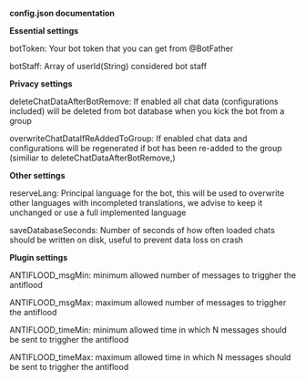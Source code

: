 <b> config.json documentation</b>

<b>Essential settings</b>

botToken:
    Your bot token that you can get from @BotFather

botStaff:
    Array of userId(String) considered bot staff


<b>Privacy settings</b>

deleteChatDataAfterBotRemove:
    If enabled all chat data (configurations included) will be deleted from bot database when you kick the bot from a group

overwriteChatDataIfReAddedToGroup:
    If enabled chat data and configurations will be regenerated if bot has been re-added to the group (similiar to deleteChatDataAfterBotRemove,)


<b>Other settings</b>

reserveLang:
    Principal language for the bot, this will be used to overwrite other languages with incompleted translations, we advise to keep it unchanged or use a full implemented language

saveDatabaseSeconds:
    Number of seconds of how often loaded chats should be written on disk, useful to prevent data loss on crash


<b>Plugin settings</b>

ANTIFLOOD_msgMin:
    minimum allowed number of messages to triggher the antiflood

ANTIFLOOD_msgMax:
    maximum allowed number of messages to triggher the antiflood

ANTIFLOOD_timeMin:
    minimum allowed time in which N messages should be sent to triggher the antiflood

ANTIFLOOD_timeMax:
    maximum allowed time in which N messages should be sent to triggher the antiflood


